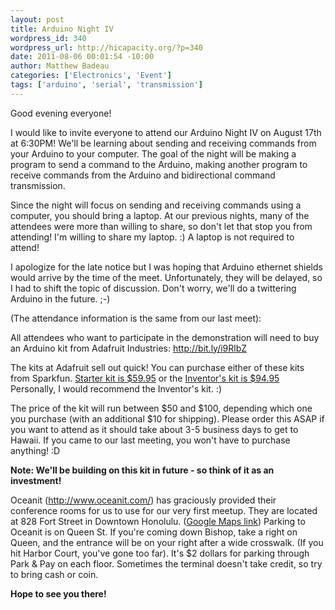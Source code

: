 ```yaml
--- 
layout: post
title: Arduino Night IV
wordpress_id: 340
wordpress_url: http://hicapacity.org/?p=340
date: 2011-08-06 00:01:54 -10:00
author: Matthew Badeau
categories: ['Electronics', 'Event']
tags: ['arduino', 'serial', 'transmission']
---
```

Good evening everyone!

I would like to invite everyone to attend our Arduino Night IV on August 17th at 6:30PM! We'll be learning about sending and receiving commands from your Arduino to your computer. The goal of the night will be making a program to send a command to the Arduino, making another program to receive commands from the Arduino and bidirectional command transmission.

Since the night will focus on sending and receiving commands using a computer, you should bring a laptop. At our previous nights, many of the attendees were more than willing to share, so don't let that stop you from attending! I'm willing to share my laptop. :) A laptop is not required to attend!

I apologize for the late notice but I was hoping that Arduino ethernet shields would arrive by the time of the meet. Unfortunately, they will be delayed, so I had to shift the topic of discussion. Don't worry, we'll do a twittering Arduino in the future. ;-)

(The attendance information is the same from our last meet):

All attendees who want to participate in the demonstration will need to buy an Arduino kit from Adafruit Industries: <a href="http://bit.ly/i9RlbZ" target="_blank">http://bit.ly/i9RlbZ</a>

The kits at Adafruit sell out quick! You can purchase either of these kits from Sparkfun. <a href="http://www.sparkfun.com/products/10174" target="_blank">Starter kit is $59.95</a> or the <a href="http://www.sparkfun.com/products/10173" target="_blank">Inventor's kit is $94.95</a> Personally, I would recommend the Inventor's kit. :)

The price of the kit will run between $50 and $100, depending which one you purchase (with an additional $10 for shipping). Please order this ASAP if you want to attend as it should take about 3-5 business days to get to Hawaii. If you came to our last meeting, you won't have to purchase anything! :D

<strong>Note: We'll be building on this kit in future - so think of it as an investment!</strong>

Oceanit (<a href="http://www.oceanit.com">http://www.oceanit.com/</a>) has graciously provided their conference rooms for us to use for our very first meetup. They are located at 828 Fort Street in Downtown Honolulu. (<a href="http://maps.google.com/maps?f=q&amp;source=s_q&amp;hl=en&amp;geocode=&amp;q=Oceanit+Laboratories+Inc.,+Honolulu,+HI&amp;aq=0&amp;sll=21.309466,-157.863386&amp;sspn=0.010195,0.01929&amp;gl=us&amp;ie=UTF8&amp;hq=Oceanit+Laboratories+Inc.&amp;hnear=Oceanit+Laboratories+Inc.,+828+Fort+Street+Mall+Suite+600,+Honolulu,+Hawaii+96813&amp;z=14">Google Maps link</a>) Parking to Oceanit is on Queen St. If you're coming down Bishop, take a right on Queen, and the entrance will be on your right after a wide crosswalk. (If you hit Harbor Court, you've gone too far). It's $2 dollars for parking through Park &amp; Pay on each floor. Sometimes the terminal doesn't take credit, so try to bring cash or coin.

<strong>Hope to see you there!</strong>
